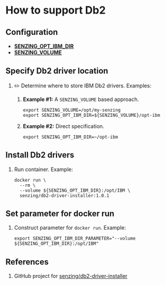 # How to support Db2

## Configuration

- **[SENZING_OPT_IBM_DIR](https://github.com/senzing-garage/knowledge-base/blob/main/lists/environment-variables.md#senzing_opt_ibm_dir)**
- **[SENZING_VOLUME](https://github.com/senzing-garage/knowledge-base/blob/main/lists/environment-variables.md#senzing_volume)**

## Specify Db2 driver location

1. :pencil2: Determine where to store IBM Db2 drivers.
   Examples:

   1. **Example #1:** A `SENZING_VOLUME` based approach.

      ```console
      export SENZING_VOLUME=/opt/my-senzing
      export SENZING_OPT_IBM_DIR=${SENZING_VOLUME}/opt-ibm
      ```

   1. **Example #2:** Direct specification.

      ```console
      export SENZING_OPT_IBM_DIR=~/opt-ibm
      ```

## Install Db2 drivers

1. Run container.
   Example:

   ```console
   docker run \
     --rm \
     --volume ${SENZING_OPT_IBM_DIR}:/opt/IBM \
     senzing/db2-driver-installer:1.0.1
   ```

## Set parameter for docker run

1. Construct parameter for `docker run`.
   Example:

   ```console
   export SENZING_OPT_IBM_DIR_PARAMETER="--volume ${SENZING_OPT_IBM_DIR}:/opt/IBM"
   ```

## References

1. GitHub project for [senzing/db2-driver-installer](https://github.com/senzing-garage/docker-db2-driver-installer)
